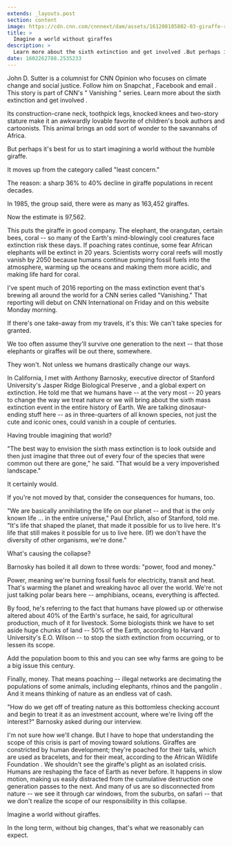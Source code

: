 ```yaml
--- 
extends: _layouts.post 
section: content 
image: https://cdn.cnn.com/cnnnext/dam/assets/161208105802-03-giraffe-red-list-endangered-super-tease.jpg 
title: > 
  Imagine a world without giraffes 
description: > 
  Learn more about the sixth extinction and get involved .But perhaps it's best for us to start imagining a world without the humble giraffe.I've spent much of 2016 reporting on the mass extinction event that's brewing all around the world for a CNN series called "Vanishing."Wilson -- to stop the sixth extinction from occurring, or to lessen its scope.Imagine a world without giraffes. 
date: 1602262788.2535233 
--- 
```

John D. Sutter is a columnist for CNN Opinion who focuses on climate change and social justice. Follow him on Snapchat , Facebook and email . This story is part of CNN's " Vanishing " series. Learn more about the sixth extinction and get involved .

Its construction-crane neck, toothpick legs, knocked knees and two-story stature make it an awkwardly lovable favorite of children's book authors and cartoonists. This animal brings an odd sort of wonder to the savannahs of Africa.

But perhaps it's best for us to start imagining a world without the humble giraffe.

It moves up from the category called "least concern."

The reason: a sharp 36% to 40% decline in giraffe populations in recent decades.

In 1985, the group said, there were as many as 163,452 giraffes.

Now the estimate is 97,562.

This puts the giraffe in good company. The elephant, the orangutan, certain bees, coral -- so many of the Earth's mind-blowingly cool creatures face extinction risk these days. If poaching rates continue, some fear African elephants will be extinct in 20 years. Scientists worry coral reefs will mostly vanish by 2050 because humans continue pumping fossil fuels into the atmosphere, warming up the oceans and making them more acidic, and making life hard for coral.

I've spent much of 2016 reporting on the mass extinction event that's brewing all around the world for a CNN series called "Vanishing." That reporting will debut on CNN International on Friday and on this website Monday morning.

If there's one take-away from my travels, it's this: We can't take species for granted.

We too often assume they'll survive one generation to the next -- that those elephants or giraffes will be out there, somewhere.

They won't. Not unless we humans drastically change our ways.

In California, I met with Anthony Barnosky, executive director of Stanford University's Jasper Ridge Biological Preserve , and a global expert on extinction. He told me that we humans have -- at the very most -- 20 years to change the way we treat nature or we will bring about the sixth mass extinction event in the entire history of Earth. We are talking dinosaur-ending stuff here -- as in three-quarters of all known species, not just the cute and iconic ones, could vanish in a couple of centuries.

Having trouble imagining that world?

"The best way to envision the sixth mass extinction is to look outside and then just imagine that three out of every four of the species that were common out there are gone," he said. "That would be a very impoverished landscape."

It certainly would.

If you're not moved by that, consider the consequences for humans, too.

"We are basically annihilating the life on our planet -- and that is the only known life ... in the entire universe," Paul Ehrlich, also of Stanford, told me. "It's life that shaped the planet, that made it possible for us to live here. It's life that still makes it possible for us to live here. (If) we don't have the diversity of other organisms, we're done."

What's causing the collapse?

Barnosky has boiled it all down to three words: "power, food and money."

Power, meaning we're burning fossil fuels for electricity, transit and heat. That's warming the planet and wreaking havoc all over the world. We're not just talking polar bears here -- amphibians, oceans, everything is affected.

By food, he's referring to the fact that humans have plowed up or otherwise altered about 40% of the Earth's surface, he said, for agricultural production, much of it for livestock. Some biologists think we have to set aside huge chunks of land -- 50% of the Earth, according to Harvard University's E.O. Wilson -- to stop the sixth extinction from occurring, or to lessen its scope.

Add the population boom to this and you can see why farms are going to be a big issue this century.

Finally, money. That means poaching -- illegal networks are decimating the populations of some animals, including elephants, rhinos and the pangolin . And it means thinking of nature as an endless vat of cash.

"How do we get off of treating nature as this bottomless checking account and begin to treat it as an investment account, where we're living off the interest?" Barnosky asked during our interview.

I'm not sure how we'll change. But I have to hope that understanding the scope of this crisis is part of moving toward solutions. Giraffes are constricted by human development; they're poached for their tails, which are used as bracelets, and for their meat, according to the African Wildlife Foundation . We shouldn't see the giraffe's plight as an isolated crisis. Humans are reshaping the face of Earth as never before. It happens in slow motion, making us easily distracted from the cumulative destruction one generation passes to the next. And many of us are so disconnected from nature -- we see it through car windows, from the suburbs, on safari -- that we don't realize the scope of our responsibility in this collapse.

Imagine a world without giraffes.

In the long term, without big changes, that's what we reasonably can expect.